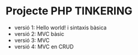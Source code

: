 # Projecte PHP TINKERING
  - versió 1: Hello world! i sintaxis bàsica
  - versió 2: MVC bàsic
  - versió 3: MVC
  - versió 4: MVC en CRUD
